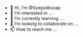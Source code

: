 - 👋 Hi, I’m @Soejsidksoap
- 👀 I’m interested in ...
- 🌱 I’m currently learning ...
- 💞️ I’m looking to collaborate on ...
- 📫 How to reach me ...

<!---
Soejsidksoap/Soejsidksoap is a ✨ special ✨ repository because its `README.md` (this file) appears on your GitHub profile.
You can click the Preview link to take a look at your changes.
--->
